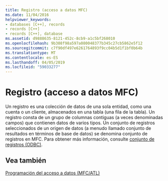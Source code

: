 ```yaml
---
title: Registro (acceso a datos MFC)
ms.date: 11/04/2016
helpviewer_keywords:
- databases [C++], records
- records [C++]
- records [C++], database
ms.assetid: d9888635-8121-452c-8cb9-a1c5bf268010
ms.openlocfilehash: 9b308f98a597a080048377b345c27cb5862e5f12
ms.sourcegitcommit: c7f90df497e6261764893f9cc04b5d1f1bf0b64b
ms.translationtype: MT
ms.contentlocale: es-ES
ms.lasthandoff: 04/05/2019
ms.locfileid: "59033277"
---
```

# <a name="record-mfc-data-access"></a>Registro (acceso a datos MFC)

Un registro es una colección de datos de una sola entidad, como una cuenta o un cliente, almacenados en una tabla (una fila de la tabla). Un registro consta de un grupo de columnas contiguas (a veces denominadas campos) que contienen datos de varios tipos. Un conjunto de registros seleccionados de un origen de datos (a menudo llamado conjunto de resultados en términos de base de datos) se denomina conjunto de registros en MFC. Para obtener más información, consulte [conjunto de registros (ODBC)](../data/odbc/recordset-odbc.md).

## <a name="see-also"></a>Vea también

[Programación del acceso a datos (MFC/ATL)](../data/data-access-programming-mfc-atl.md)